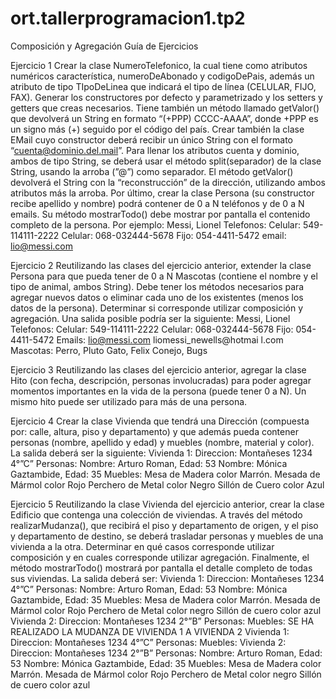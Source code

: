 # ort.tallerprogramacion1.tp2

Composición y Agregación
Guía de Ejercicios

Ejercicio 1
Crear la clase NumeroTelefonico, la cual tiene como atributos numéricos característica,
numeroDeAbonado y codigoDePais, además un atributo de tipo TIpoDeLinea que indicará el
tipo de línea (CELULAR, FIJO, FAX). Generar los constructores por defecto y parametrizado y
los setters y getters que creas necesarios. Tiene también un método llamado getValor() que
devolverá un String en formato “(+PPP) CCCC-AAAA”, donde +PPP es un signo más (+)
seguido por el código del país. Crear también la clase EMail cuyo constructor deberá recibir un
único String con el formato “cuenta@dominio.del.mail”. Para llenar los atributos cuenta y
dominio, ambos de tipo String, se deberá usar el método split(separador) de la clase String,
usando la arroba (”@”) como separador. El método getValor() devolverá el String con la
“reconstrucción” de la dirección, utilizando ambos atributos más la arroba. Por último, crear la
clase Persona (su constructor recibe apellido y nombre) podrá contener de 0 a N teléfonos y de
0 a N emails. Su método mostrarTodo() debe mostrar por pantalla el contenido completo de la
persona. Por ejemplo:
Messi, Lionel
Telefonos: Celular:
549-114111-2222
Celular:
068-032444-5678 Fijo:
054-4411-5472 email:
lio@messi.com

Ejercicio 2
Reutilizando las clases del ejercicio anterior, extender la clase Persona para que pueda tener
de 0 a N Mascotas (contiene el nombre y el tipo de animal, ambos String). Debe tener los
métodos necesarios para agregar nuevos datos o eliminar cada uno de los existentes (menos
los datos de la persona). Determinar si corresponde utilizar composición y agregación. Una
salida posible podría ser la siguiente:
Messi, Lionel
Telefonos: Celular:
549-114111-2222
Celular:
068-032444-5678 Fijo:
054-4411-5472 Emails:
lio@messi.com
liomessi_newells@hotmai
l.com Mascotas: Perro,
Pluto Gato, Felix
Conejo, Bugs

Ejercicio 3
Reutilizando las clases del ejercicio anterior, agregar la clase Hito (con fecha, descripción,
personas involucradas) para poder agregar momentos importantes en la vida de la persona
(puede tener 0 a N). Un mismo hito puede ser utilizado para más de una persona.

Ejercicio 4
Crear la clase Vivienda que tendrá una Dirección (compuesta por: calle, altura, piso y
departamento) y que además pueda contener personas (nombre, apellido y edad) y muebles
(nombre, material y color). La salida deberá ser la siguiente:
Vivienda 1: Direccion: Montañeses
1234 4°”C” Personas: Nombre:
Arturo Roman, Edad: 53 Nombre:
Mónica Gaztambide, Edad: 35
Muebles: Mesa de Madera color
Marrón. Mesada de Mármol color
Rojo Perchero de Metal color
Negro Sillón de Cuero color Azul

Ejercicio 5
Reutilizando la clase Vivienda del ejercicio anterior, crear la clase Edificio que contenga una
colección de viviendas. A través del método realizarMudanza(), que recibirá el piso y
departamento de origen, y el piso y departamento de destino, se deberá trasladar personas y
muebles de una vivienda a la otra. Determinar en qué casos corresponde utilizar composición y
en cuales corresponde utilizar agregación. Finalmente, el método mostrarTodo() mostrará por
pantalla el detalle completo de todas sus viviendas. La salida deberá ser:
Vivienda 1:
Direccion: Montañeses 1234 4°”C”
Personas:
Nombre: Arturo Roman, Edad: 53
Nombre: Mónica Gaztambide, Edad: 35
Muebles:
Mesa de Madera color Marrón. Mesada de Mármol color Rojo Perchero
de Metal color negro Sillón de cuero color azul
Vivienda 2:
Direccion: Montañeses 1234 2°”B”
Personas:
Muebles: SE HA REALIZADO LA MUDANZA DE VIVIENDA 1 A VIVIENDA 2
Vivienda 1:
Direccion: Montañeses 1234 4°”C”
Personas:
Muebles:
Vivienda 2:
Direccion: Montañeses 1234 2°”B”
Personas:
Nombre: Arturo Roman, Edad: 53
Nombre: Mónica Gaztambide, Edad: 35 Muebles: Mesa de Madera color
Marrón. Mesada de Mármol color Rojo Perchero de Metal color negro
Sillón de cuero color azul
